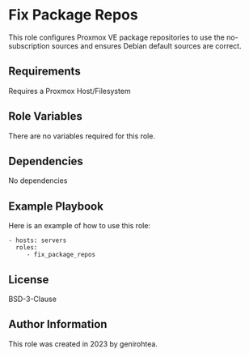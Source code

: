 Fix Package Repos
=========

This role configures Proxmox VE package repositories to use the no-subscription sources and ensures Debian default sources are correct.

Requirements
------------

Requires a Proxmox Host/Filesystem

Role Variables
--------------

There are no variables required for this role.

Dependencies
------------

No dependencies

Example Playbook
----------------

Here is an example of how to use this role:

    - hosts: servers
      roles:
         - fix_package_repos

License
-------

BSD-3-Clause

Author Information
------------------

This role was created in 2023 by genirohtea.
